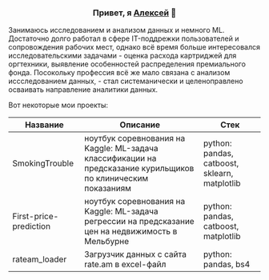 <h3 align="center">Привет, я <a href="https://t.me/AlexeyPitev" target="_blank">Алексей</a> 👋</h3>


Занимаюсь исследованием и анализом данных и немного ML. Достаточно долго работал в сфере IT-поддрежки пользователей и сопровождения рабочих мест, однако всё время больше интересовался исследовательскими задачами - оценка расхода картриджей для оргтехники, выявление особенностей распределения премиального фонда. Посокольку профессия всё же мало связана с анализом иссследованием данных, - стал системанически и целеноправлено осваивать направление аналитики данных.

Вот некоторые мои проекты:

| Название | Описание | Стек |
|----------------------------|----------------------------------------------------------------------------------------------------|--------------------------------------|
| SmokingTrouble | ноутбук соревнования на Kaggle: ML-задача классификации на предсказание курильщиков по клиническим показаниям |python: pandas, catboost, sklearn, matplotlib | 
| First-price-prediction | ноутбук соревнования на Kaggle: ML-задача регрессии на предсказание цен на недвижимость в Мельбурне| python: pandas, catboost, matplotlib |
| rateam_loader | Загрузчик данных с сайта rate.am в excel-файл | python: pandas, bs4 |


<!--
**AlekseyPitev/AlekseyPitev** is a ✨ _special_ ✨ repository because its `README.md` (this file) appears on your GitHub profile.

Here are some ideas to get you started:

- 🔭 I’m currently working on ...
- 🌱 I’m currently learning ...
- 👯 I’m looking to collaborate on ...
- 🤔 I’m looking for help with ...
- 💬 Ask me about ...
- 📫 How to reach me: ...
- 😄 Pronouns: ...
- ⚡ Fun fact: ...
-->
